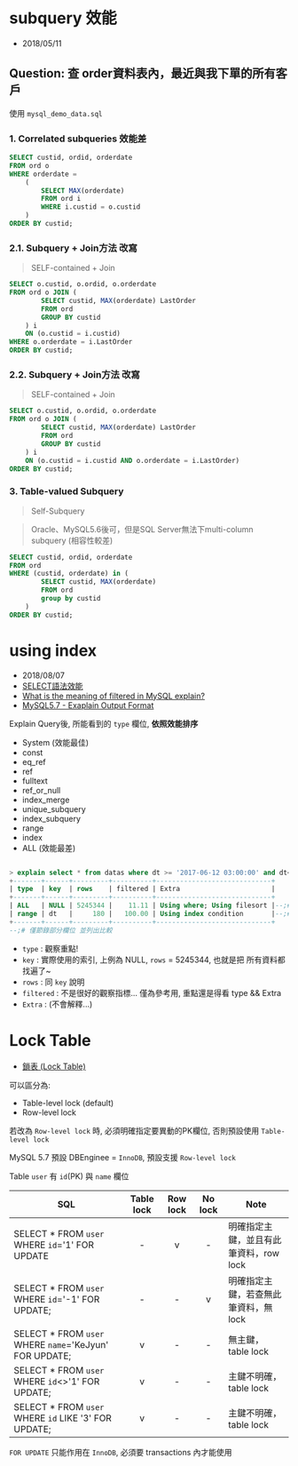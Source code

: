 # subquery 效能
- 2018/05/11


## Question: 查 order資料表內，最近與我下單的所有客戶

使用 `mysql_demo_data.sql`

### 1. Correlated subqueries 效能差
```sql
SELECT custid, ordid, orderdate
FROM ord o
WHERE orderdate = 
    (
        SELECT MAX(orderdate) 
        FROM ord i
        WHERE i.custid = o.custid
    )
ORDER BY custid;
```


### 2.1. Subquery + Join方法 改寫
> SELF-contained + Join

```sql
SELECT o.custid, o.ordid, o.orderdate
FROM ord o JOIN (
        SELECT custid, MAX(orderdate) LastOrder
        FROM ord 
        GROUP BY custid
    ) i 
    ON (o.custid = i.custid)
WHERE o.orderdate = i.LastOrder
ORDER BY custid;
```


### 2.2. Subquery + Join方法 改寫
> SELF-contained + Join

```sql
SELECT o.custid, o.ordid, o.orderdate
FROM ord o JOIN (
        SELECT custid, MAX(orderdate) LastOrder
        FROM ord 
        GROUP BY custid
    ) i 
    ON (o.custid = i.custid AND o.orderdate = i.LastOrder)
ORDER BY custid;
```


### 3. Table-valued Subquery
> Self-Subquery

> Oracle、MySQL5.6後可，但是SQL Server無法下multi-column subquery (相容性較差)

```sql
SELECT custid, ordid, orderdate
FROM ord
WHERE (custid, orderdate) in (
        SELECT custid, MAX(orderdate)
        FROM ord
        group by custid
    )
ORDER BY custid;
```


# using index
- 2018/08/07
- [SELECT語法效能](https://kejyuntw.gitbooks.io/high-scaling-websites-structure-learning-notes/Database/Database-MySQL-SELECT-SQL-Explain-Test.html)
- [What is the meaning of filtered in MySQL explain?](https://dba.stackexchange.com/questions/164251/what-is-the-meaning-of-filtered-in-mysql-explain)
- [MySQL5.7 - Exaplain Output Format](https://dev.mysql.com/doc/refman/5.7/en/explain-output.html)

Explain Query後, 所能看到的 `type` 欄位, **依照效能排序**
- System (效能最佳)
- const
- eq_ref
- ref
- fulltext
- ref_or_null
- index_merge
- unique_subquery
- index_subquery
- range
- index
- ALL (效能最差)

```sql

> explain select * from datas where dt >= '2017-06-12 03:00:00' and dt<= '2017-06-12 06:00:00' order by dt desc;
+-------+------+---------+----------+-----------------------------+
| type  | key  | rows    | filtered | Extra                       |
+-------+------+---------+----------+-----------------------------+
| ALL   | NULL | 5245344 |    11.11 | Using where; Using filesort |--;# 無 Index, 180 rows in set (1.58 sec)
| range | dt   |     180 |   100.00 | Using index condition       |--;# 有 Index, 180 rows in set (0.00 sec)
+-------+------+---------+----------+-----------------------------+
--;# 僅節錄部分欄位 並列出比較
```

- `type` : 觀察重點! 
- `key` : 實際使用的索引, 上例為 NULL, `rows` = 5245344, 也就是把 所有資料都找遍了~
- `rows` : 同 `key` 說明
- `filtered` : 不是很好的觀察指標... 僅為參考用, 重點還是得看 type && Extra
- `Extra` : (不會解釋...)



# Lock Table

- [鎖表 (Lock Table)](https://kejyuntw.gitbooks.io/high-scaling-websites-structure-learning-notes/Database/Database-MySQL-Lock-Table.html)

可以區分為:
- Table-level lock (default)
- Row-level lock

若改為 `Row-level lock` 時, 必須明確指定要異動的PK欄位, 否則預設使用 `Table-level lock`

MySQL 5.7 預設 DBEnginee = `InnoDB`, 預設支援 `Row-level lock`

Table `user` 有 `id`(PK) 與 `name` 欄位

SQL	                                                   | Table lock | Row lock | No lock | Note
------------------------------------------------------ |:----------:|:--------:|:-------:| ----------------
SELECT * FROM `user` WHERE `id`='1' FOR UPDATE         | -          | v        | -       | 明確指定主鍵，並且有此筆資料，row lock
SELECT * FROM `user` WHERE `id`='-1' FOR UPDATE;       | -          | -        | v       | 明確指定主鍵，若查無此筆資料，無 lock
SELECT * FROM `user` WHERE `name`='KeJyun' FOR UPDATE; | v          | -        | -       | 無主鍵，table lock
SELECT * FROM `user` WHERE `id`<>'1' FOR UPDATE;       | v          | -        | -       | 主鍵不明確，table lock
SELECT * FROM `user` WHERE `id` LIKE '3' FOR UPDATE;   | v          | -        | -       | 主鍵不明確，table lock

`FOR UPDATE` 只能作用在 `InnoDB`, 必須要 transactions 內才能使用


